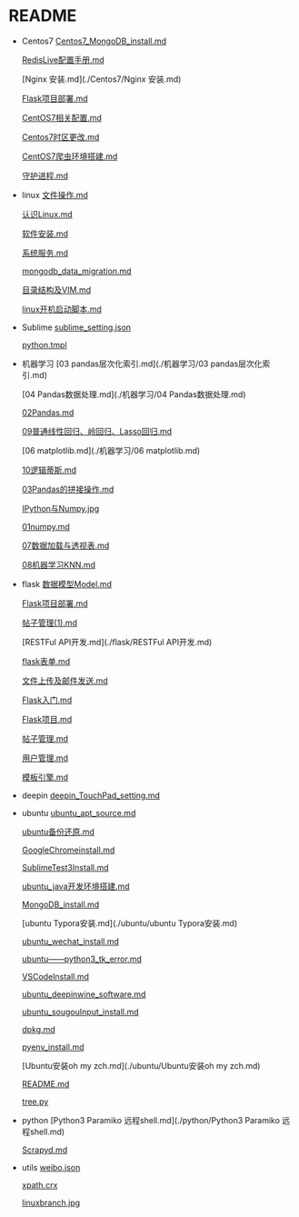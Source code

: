 # README
- Centos7
    [Centos7_MongoDB_install.md](./Centos7/Centos7_MongoDB_install.md)

    [RedisLive配置手册.md](./Centos7/RedisLive配置手册.md)

    [Nginx 安装.md](./Centos7/Nginx 安装.md)

    [Flask项目部署.md](./Centos7/Flask项目部署.md)

    [CentOS7相关配置.md](./Centos7/CentOS7相关配置.md)

    [Centos7时区更改.md](./Centos7/Centos7时区更改.md)

    [CentOS7爬虫环境搭建.md](./Centos7/CentOS7爬虫环境搭建.md)

    [守护进程.md](./Centos7/守护进程.md)

- linux
    [文件操作.md](./linux/文件操作.md)

    [认识Linux.md](./linux/认识Linux.md)

    [软件安装.md](./linux/软件安装.md)

    [系统服务.md](./linux/系统服务.md)

    [mongodb_data_migration.md](./linux/mongodb_data_migration.md)

    [目录结构及VIM.md](./linux/目录结构及VIM.md)

    [linux开机启动脚本.md](./linux/linux开机启动脚本.md)

- Sublime
    [sublime_setting.json](./Sublime/sublime_setting.json)

    [python.tmpl](./Sublime/python.tmpl)

- 机器学习
    [03 pandas层次化索引.md](./机器学习/03 pandas层次化索引.md)

    [04 Pandas数据处理.md](./机器学习/04 Pandas数据处理.md)

    [02Pandas.md](./机器学习/02Pandas.md)

    [09普通线性回归、岭回归、Lasso回归.md](./机器学习/09普通线性回归、岭回归、Lasso回归.md)

    [06 matplotlib.md](./机器学习/06 matplotlib.md)

    [10逻辑蒂斯.md](./机器学习/10逻辑蒂斯.md)

    [03Pandas的拼接操作.md](./机器学习/03Pandas的拼接操作.md)

    [IPython与Numpy.jpg](./机器学习/IPython与Numpy.jpg)

    [01numpy.md](./机器学习/01numpy.md)

    [07数据加载与透视表.md](./机器学习/07数据加载与透视表.md)

    [08机器学习KNN.md](./机器学习/08机器学习KNN.md)

- flask
    [数据模型Model.md](./flask/数据模型Model.md)

    [Flask项目部署.md](./flask/Flask项目部署.md)

    [帖子管理(1).md](./flask/帖子管理(1).md)

    [RESTFul API开发.md](./flask/RESTFul API开发.md)

    [flask表单.md](./flask/flask表单.md)

    [文件上传及邮件发送.md](./flask/文件上传及邮件发送.md)

    [Flask入门.md](./flask/Flask入门.md)

    [Flask项目.md](./flask/Flask项目.md)

    [帖子管理.md](./flask/帖子管理.md)

    [用户管理.md](./flask/用户管理.md)

    [模板引擎.md](./flask/模板引擎.md)

- deepin
    [deepin_TouchPad_setting.md](./deepin/deepin_TouchPad_setting.md)

- ubuntu
    [ubuntu_apt_source.md](./ubuntu/ubuntu_apt_source.md)

    [ubuntu备份还原.md](./ubuntu/ubuntu备份还原.md)

    [GoogleChromeinstall.md](./ubuntu/GoogleChromeinstall.md)

    [SublimeTest3Install.md](./ubuntu/SublimeTest3Install.md)

    [ubuntu_java开发环境搭建.md](./ubuntu/ubuntu_java开发环境搭建.md)

    [MongoDB_install.md](./ubuntu/MongoDB_install.md)

    [ubuntu Typora安装.md](./ubuntu/ubuntu Typora安装.md)

    [ubuntu_wechat_install.md](./ubuntu/ubuntu_wechat_install.md)

    [ubuntu——python3_tk_error.md](./ubuntu/ubuntu——python3_tk_error.md)

    [VSCodeInstall.md](./ubuntu/VSCodeInstall.md)

    [ubuntu_deepinwine_software.md](./ubuntu/ubuntu_deepinwine_software.md)

    [ubuntu_sougouInput_install.md](./ubuntu/ubuntu_sougouInput_install.md)

    [dpkg.md](./ubuntu/dpkg.md)

    [pyenv_install.md](./ubuntu/pyenv_install.md)

    [Ubuntu安装oh my zch.md](./ubuntu/Ubuntu安装oh my zch.md)

    [README.md](./README.md)

    [tree.py](./tree.py)

- python
    [Python3 Paramiko 远程shell.md](./python/Python3 Paramiko 远程shell.md)

    [Scrapyd.md](./python/Scrapyd.md)

- utils
    [weibo.json](./utils/weibo.json)

    [xpath.crx](./utils/xpath.crx)

    [linuxbranch.jpg](./utils/linuxbranch.jpg)

